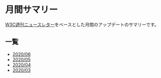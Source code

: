 # 月間サマリー

[W3C週刊ニュースレター](https://www.w3.org/News/Public/)をベースとした月間のアップデートのサマリーです。

## 一覧

* [2020/06](202006.md)
* [2020/05](202005.md)
* [2020/04](202004.md)
* [2020/03](202003.md)
